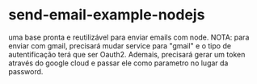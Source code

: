 # send-email-example-nodejs
uma base pronta e reutilizável para enviar emails com node.
NOTA: para enviar com gmail, precisará mudar service para "gmail" e o tipo de autentificação terá que ser Oauth2. Ademais, precisará gerar um token através do google cloud e passar ele como parametro no lugar da password.